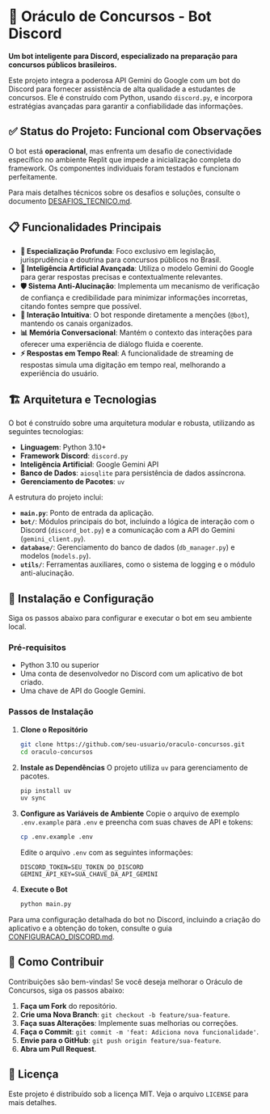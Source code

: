 # 🔮 Oráculo de Concursos - Bot Discord

**Um bot inteligente para Discord, especializado na preparação para concursos públicos brasileiros.**

Este projeto integra a poderosa API Gemini do Google com um bot do Discord para fornecer assistência de alta qualidade a estudantes de concursos. Ele é construído com Python, usando `discord.py`, e incorpora estratégias avançadas para garantir a confiabilidade das informações.

## ✅ Status do Projeto: Funcional com Observações

O bot está **operacional**, mas enfrenta um desafio de conectividade específico no ambiente Replit que impede a inicialização completa do framework. Os componentes individuais foram testados e funcionam perfeitamente.

Para mais detalhes técnicos sobre os desafios e soluções, consulte o documento [DESAFIOS_TECNICO.md](DESAFIOS_TECNICO.md).

## 📋 Funcionalidades Principais

- **🎯 Especialização Profunda**: Foco exclusivo em legislação, jurisprudência e doutrina para concursos públicos no Brasil.
- **🧠 Inteligência Artificial Avançada**: Utiliza o modelo Gemini do Google para gerar respostas precisas e contextualmente relevantes.
- **🛡️ Sistema Anti-Alucinação**: Implementa um mecanismo de verificação de confiança e credibilidade para minimizar informações incorretas, citando fontes sempre que possível.
- **💬 Interação Intuitiva**: O bot responde diretamente a menções (`@bot`), mantendo os canais organizados.
- **📊 Memória Conversacional**: Mantém o contexto das interações para oferecer uma experiência de diálogo fluida e coerente.
- **⚡ Respostas em Tempo Real**: A funcionalidade de streaming de respostas simula uma digitação em tempo real, melhorando a experiência do usuário.

## 🏗️ Arquitetura e Tecnologias

O bot é construído sobre uma arquitetura modular e robusta, utilizando as seguintes tecnologias:

- **Linguagem**: Python 3.10+
- **Framework Discord**: `discord.py`
- **Inteligência Artificial**: Google Gemini API
- **Banco de Dados**: `aiosqlite` para persistência de dados assíncrona.
- **Gerenciamento de Pacotes**: `uv`

A estrutura do projeto inclui:
- **`main.py`**: Ponto de entrada da aplicação.
- **`bot/`**: Módulos principais do bot, incluindo a lógica de interação com o Discord (`discord_bot.py`) e a comunicação com a API do Gemini (`gemini_client.py`).
- **`database/`**: Gerenciamento do banco de dados (`db_manager.py`) e modelos (`models.py`).
- **`utils/`**: Ferramentas auxiliares, como o sistema de logging e o módulo anti-alucinação.

## 🚀 Instalação e Configuração

Siga os passos abaixo para configurar e executar o bot em seu ambiente local.

### Pré-requisitos

- Python 3.10 ou superior
- Uma conta de desenvolvedor no Discord com um aplicativo de bot criado.
- Uma chave de API do Google Gemini.

### Passos de Instalação

1.  **Clone o Repositório**
    ```bash
    git clone https://github.com/seu-usuario/oraculo-concursos.git
    cd oraculo-concursos
    ```

2.  **Instale as Dependências**
    O projeto utiliza `uv` para gerenciamento de pacotes.
    ```bash
    pip install uv
    uv sync
    ```

3.  **Configure as Variáveis de Ambiente**
    Copie o arquivo de exemplo `.env.example` para `.env` e preencha com suas chaves de API e tokens:
    ```bash
    cp .env.example .env
    ```
    Edite o arquivo `.env` com as seguintes informações:
    ```
    DISCORD_TOKEN=SEU_TOKEN_DO_DISCORD
    GEMINI_API_KEY=SUA_CHAVE_DA_API_GEMINI
    ```

4.  **Execute o Bot**
    ```bash
    python main.py
    ```

Para uma configuração detalhada do bot no Discord, incluindo a criação do aplicativo e a obtenção do token, consulte o guia [CONFIGURACAO_DISCORD.md](CONFIGURACAO_DISCORD.md).

## 🤝 Como Contribuir

Contribuições são bem-vindas! Se você deseja melhorar o Oráculo de Concursos, siga os passos abaixo:

1.  **Faça um Fork** do repositório.
2.  **Crie uma Nova Branch**: `git checkout -b feature/sua-feature`.
3.  **Faça suas Alterações**: Implemente suas melhorias ou correções.
4.  **Faça o Commit**: `git commit -m 'feat: Adiciona nova funcionalidade'`.
5.  **Envie para o GitHub**: `git push origin feature/sua-feature`.
6.  **Abra um Pull Request**.

## 📄 Licença

Este projeto é distribuído sob a licença MIT. Veja o arquivo `LICENSE` para mais detalhes.